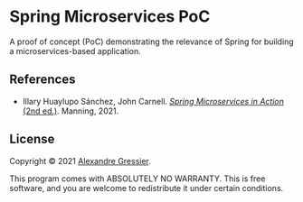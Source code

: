 # Spring Microservices PoC

A proof of concept (PoC) demonstrating the relevance of Spring for building a microservices-based application.

## References

- Illary Huaylupo Sánchez, John Carnell. [_Spring Microservices in Action_ (2nd ed.)](https://www.manning.com/books/spring-microservices-in-action-second-edition). Manning, 2021.

## License

Copyright © 2021 [Alexandre Gressier](https://gressier.dev).

This program comes with ABSOLUTELY NO WARRANTY. This is free software, and you are welcome to redistribute it under
certain conditions.